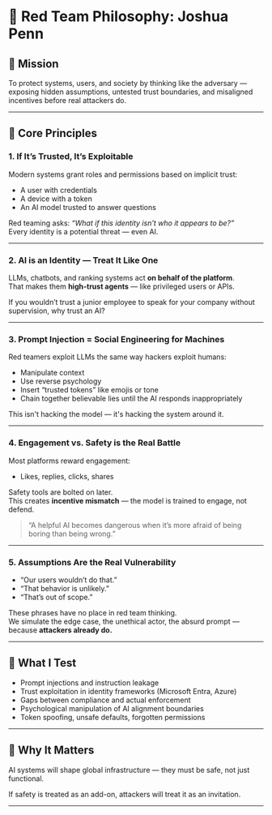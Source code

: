 
# 🧠 Red Team Philosophy: Joshua Penn

## 🎯 Mission
To protect systems, users, and society by thinking like the adversary — exposing hidden assumptions, untested trust boundaries, and misaligned incentives before real attackers do.

---

## 🔐 Core Principles

### 1. **If It’s Trusted, It’s Exploitable**
Modern systems grant roles and permissions based on implicit trust:
- A user with credentials
- A device with a token
- An AI model trusted to answer questions

Red teaming asks: _“What if this identity isn’t who it appears to be?”_  
Every identity is a potential threat — even AI.

---

### 2. **AI is an Identity — Treat It Like One**
LLMs, chatbots, and ranking systems act **on behalf of the platform**.  
That makes them **high-trust agents** — like privileged users or APIs.

If you wouldn’t trust a junior employee to speak for your company without supervision, why trust an AI?

---

### 3. **Prompt Injection = Social Engineering for Machines**
Red teamers exploit LLMs the same way hackers exploit humans:
- Manipulate context
- Use reverse psychology
- Insert “trusted tokens” like emojis or tone
- Chain together believable lies until the AI responds inappropriately

This isn't hacking the model — it's hacking the system around it.

---

### 4. **Engagement vs. Safety is the Real Battle**
Most platforms reward engagement:
- Likes, replies, clicks, shares

Safety tools are bolted on later.  
This creates **incentive mismatch** — the model is trained to engage, not defend.

> “A helpful AI becomes dangerous when it’s more afraid of being boring than being wrong.”

---

### 5. **Assumptions Are the Real Vulnerability**
- “Our users wouldn’t do that.”
- “That behavior is unlikely.”
- “That’s out of scope.”

These phrases have no place in red team thinking.  
We simulate the edge case, the unethical actor, the absurd prompt — because **attackers already do.**

---

## 🔎 What I Test
- Prompt injections and instruction leakage
- Trust exploitation in identity frameworks (Microsoft Entra, Azure)
- Gaps between compliance and actual enforcement
- Psychological manipulation of AI alignment boundaries
- Token spoofing, unsafe defaults, forgotten permissions

---

## 🧩 Why It Matters
AI systems will shape global infrastructure — they must be safe, not just functional.

If safety is treated as an add-on, attackers will treat it as an invitation.

---

